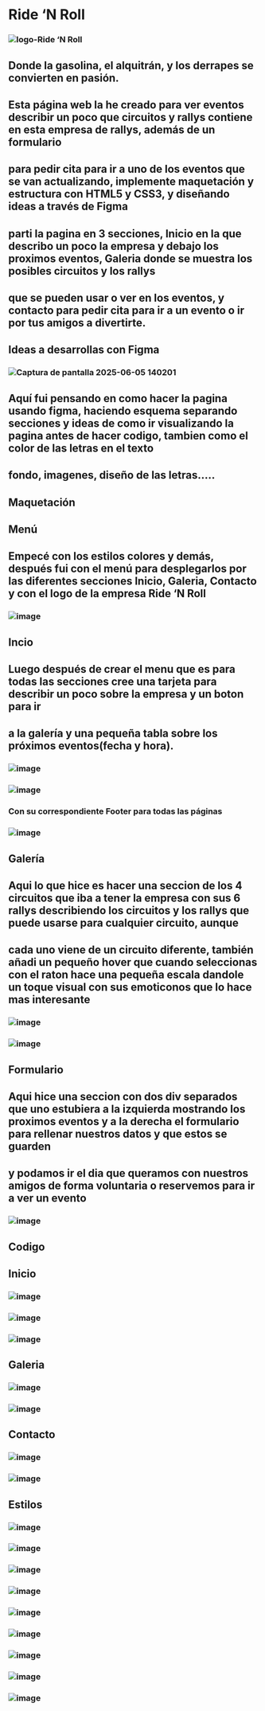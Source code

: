 # Ride ‘N Roll
### ![logo-Ride ‘N Roll](https://github.com/user-attachments/assets/fef1b515-e8e4-4794-8730-a33bbd9ef4ad)
## Donde la gasolina, el alquitrán, y los derrapes se convierten en pasión.
## Esta página web la he creado para ver eventos describir un poco que circuitos y rallys contiene en esta empresa de rallys, además de un formulario 
## para pedir cita para ir a uno de los eventos que se van actualizando, implemente maquetación y estructura con HTML5 y CSS3, y diseñando ideas a través de Figma
## parti la pagina en 3 secciones, Inicio en la que describo un poco la empresa y debajo los proximos eventos, Galeria donde se muestra los posibles circuitos y los rallys
## que se pueden usar o ver en los eventos, y contacto para pedir cita para ir a un evento o ir por tus amigos a divertirte.

## Ideas a desarrollas con Figma
### ![Captura de pantalla 2025-06-05 140201](https://github.com/user-attachments/assets/c48acde1-941d-4279-8484-5a900c407fdf)
## Aquí fui pensando en como hacer la pagina usando figma, haciendo esquema separando secciones y ideas de como ir visualizando la pagina antes de hacer codigo, tambien como el color de las letras en el texto
## fondo, imagenes, diseño de las letras.....

## Maquetación
## Menú
## Empecé con los estilos colores y demás, después fui con el menú para desplegarlos por las diferentes secciones Inicio, Galeria, Contacto y con el logo de la empresa Ride ‘N Roll
### ![image](https://github.com/user-attachments/assets/7a7620f6-77d3-4fbd-b4bb-4a343165f4dc)

## Incio
## Luego después de crear el menu que es para todas las secciones cree una tarjeta para describir un poco sobre la empresa y un boton para ir
## a la galería y una pequeña tabla sobre los próximos eventos(fecha y hora).
### ![image](https://github.com/user-attachments/assets/e4cd588d-ec40-4c6e-9726-5457572499c4)
### ![image](https://github.com/user-attachments/assets/4d3b2aba-e622-4b60-bb0a-7fcaae081599)

### Con su correspondiente Footer para todas las páginas
### ![image](https://github.com/user-attachments/assets/c81e726a-d52d-4bc1-8d66-7cd9f754bd1a)

## Galería
## Aqui lo que hice es hacer una seccion de los 4 circuitos que iba a tener la empresa con sus 6 rallys describiendo los circuitos y los rallys que puede usarse para cualquier circuito, aunque
## cada uno viene de un circuito diferente, también añadi un pequeño hover que cuando seleccionas con el raton hace una pequeña escala dandole un toque visual con sus emoticonos que lo hace mas interesante
### ![image](https://github.com/user-attachments/assets/47baa567-4593-4e37-9159-92ec4115ded5)
### ![image](https://github.com/user-attachments/assets/bb8cbc3f-c98b-4972-bc5f-b1c8c4217619)

## Formulario
## Aqui hice una seccion con dos div separados que uno estubiera a la izquierda mostrando los proximos eventos y a la derecha el formulario para rellenar nuestros datos y que estos se guarden
## y podamos ir el dia que queramos con nuestros amigos de forma voluntaria o reservemos para ir a ver un evento
### ![image](https://github.com/user-attachments/assets/d617f52e-8132-4967-a2fa-0b3b626778f9)

## Codigo
## Inicio
### ![image](https://github.com/user-attachments/assets/5c90e800-cd27-4ab4-a120-cdf267cbb562)
### ![image](https://github.com/user-attachments/assets/03516a82-32f4-433f-9882-780de81baf00)
### ![image](https://github.com/user-attachments/assets/4c39b049-0c13-4a35-b98c-a288f35173b2)

## Galeria
### ![image](https://github.com/user-attachments/assets/93f0f029-9ce4-41e2-9fec-722a4939ffa9)
### ![image](https://github.com/user-attachments/assets/3cdd031c-9639-4a8e-a87a-28aba4319538)

## Contacto
### ![image](https://github.com/user-attachments/assets/f24b6b3c-4950-4945-a36b-0e9b3565760e)
### ![image](https://github.com/user-attachments/assets/35f08607-cca8-4d52-b2bd-f9adf351daca)

## Estilos
### ![image](https://github.com/user-attachments/assets/754635ec-5e25-4d1b-ae3c-0547066a0de0)
### ![image](https://github.com/user-attachments/assets/b7f71fdd-dfe7-4a98-89d3-151a24e9e286)
### ![image](https://github.com/user-attachments/assets/723b0f59-ecff-4db2-aa1e-76d30ec21794)
### ![image](https://github.com/user-attachments/assets/e9a6599a-75e4-4bc3-875c-65f795be4e36)
### ![image](https://github.com/user-attachments/assets/d4ab7b21-10ca-4852-91a5-0b075791b195)
### ![image](https://github.com/user-attachments/assets/479e3589-ec73-4a59-945a-5c2051139948)
### ![image](https://github.com/user-attachments/assets/7b614567-6826-469e-83e1-b159ad3d6410)
### ![image](https://github.com/user-attachments/assets/1d3d0578-dfbe-4705-9c87-429b5c81caa5)
### ![image](https://github.com/user-attachments/assets/5dd0a8aa-f3f2-4caf-b69a-caf4f515069b)


